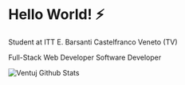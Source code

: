 # Hello World! ⚡

Student at ITT E. Barsanti Castelfranco Veneto (TV)

Full-Stack Web Developer
Software Developer

![Ventuj Github Stats](https://github-readme-stats.vercel.app/api?username=Daniele-Venturin&theme=chartreuse-dark&show_icons=true)
<!--
**Daniele-Venturin/Daniele-Venturin** is a ✨ _special_ ✨ repository because its `README.md` (this file) appears on your GitHub profile.

Here are some ideas to get you started:

- 🔭 I’m currently working on ...
- 🌱 I’m currently learning ...
- 👯 I’m looking to collaborate on ...
- 🤔 I’m looking for help with ...
- 💬 Ask me about ...
- 📫 How to reach me: ...
- 😄 Pronouns: ...
-  Fun fact: ...
-->
